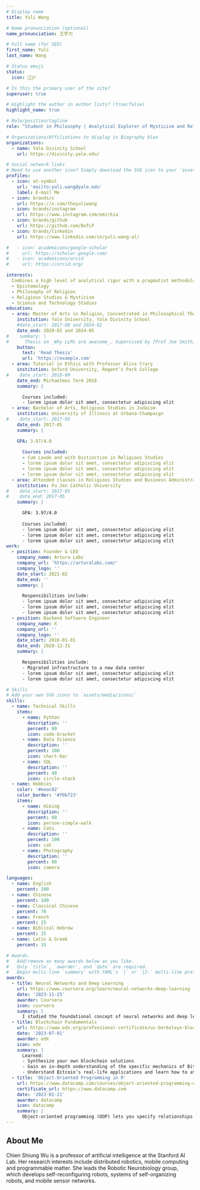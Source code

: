 ```yaml
---
# Display name
title: Yuli Wang

# Name pronunciation (optional)
name_pronunciation: 王宇力

# Full name (for SEO)
first_name: Yuli
last_name: Wang

# Status emoji
status:
  icon: 🙆🏻‍♂️

# Is this the primary user of the site?
superuser: true

# Highlight the author in author lists? (true/false)
highlight_name: true

# Role/position/tagline
role: "Student in Philosophy | Analytical Explorer of Mysticism and Religious Thought"

# Organizations/Affiliations to display in Biography blox
organizations:
  - name: Yale Divinity School
    url: https://divinity.yale.edu/

# Social network links
# Need to use another icon? Simply download the SVG icon to your `assets/media/icons/` folder.
profiles:
  - icon: at-symbol
    url: 'mailto:yuli.wang@yale.edu'
    label: E-mail Me
  - icon: brands/x
    url: https://x.com/theyuliwang
  - icon: brands/instagram
    url: https://www.instagram.com/emirkia
  - icon: brands/github
    url: https://github.com/BxTLP
  - icon: brands/linkedin
    url: https://www.linkedin.com/in/yuli-wang-al/

#   - icon: academicons/google-scholar
#     url: https://scholar.google.com/
#   - icon: academicons/orcid
#     url: https://orcid.org/

interests:
  Combines a high level of analytical rigor with a pragmatist methodology in
  - Epistemology
  - Philosophy of Religion
  - Religious Studies & Mysticism
  - Science and Technology Studies
education:
  - area: Master of Arts in Religion, Concentrated in Philosophical Theology/ Philosophy of Religion
    institution: Yale University, Yale Divinity School
    #date_start: 2017-08 and 2024-01
    date_end: 2020-02 and 2024-05
#    summary: |
#      Thesis on _Why LLMs are awesome_. Supervised by [Prof Joe Smith](https://example.com). Presented papers at 5 IEEE conferences with the contributions being published in 2 Springer journals.
    button:
      text: 'Read Thesis'
      url: 'https://example.com'
  - area: Tutorial in Ethics with Professor Alice Crary
    institution: Oxford University, Regent’s Park College
#    date_start: 2018-09
    date_end: Michaelmas Term 2018
    summary: |

      Courses included: 
      - lorem ipsum dolor sit amet, consectetur adipiscing elit
  - area: Bachelor of Arts, Religious Studies in Judaism
    institution: University of Illinois at Urbana-Champaign
#    date_start: 2017-05
    date_end: 2017-05
    summary: |

    GPA: 3.87/4.0
      
      Courses included:
      - Cum Laude and with Distinction in Religious Studies
      - lorem ipsum dolor sit amet, consectetur adipiscing elit
      - lorem ipsum dolor sit amet, consectetur adipiscing elit
      - lorem ipsum dolor sit amet, consectetur adipiscing elit
  - area: Attended classes in Religious Studies and Business Administration
    institution: Fu Jen Catholic University
#    date_start: 2017-05
#    date_end: 2017-05
    summary: |

      GPA: 3.97/4.0
      
      Courses included:
      - lorem ipsum dolor sit amet, consectetur adipiscing elit
      - lorem ipsum dolor sit amet, consectetur adipiscing elit
      - lorem ipsum dolor sit amet, consectetur adipiscing elit
work:
  - position: Founder & CEO
    company_name: Artura Labs
    company_url: 'https://arturalabs.com/'
    company_logo: ''
    date_start: 2021-02
    date_end: ''
    summary: |

      Responsibilities include:
      - lorem ipsum dolor sit amet, consectetur adipiscing elit
      - lorem ipsum dolor sit amet, consectetur adipiscing elit
      - lorem ipsum dolor sit amet, consectetur adipiscing elit
  - position: Backend Software Engineer
    company_name: X
    company_url: ''
    company_logo: ''
    date_start: 2016-01-01
    date_end: 2020-12-31
    summary: |

      Responsibilities include:
      - Migrated infrastructure to a new data center
      - lorem ipsum dolor sit amet, consectetur adipiscing elit
      - lorem ipsum dolor sit amet, consectetur adipiscing elit

# Skills
# Add your own SVG icons to `assets/media/icons/`
skills:
  - name: Technical Skills
    items:
      - name: Python
        description: ''
        percent: 80
        icon: code-bracket
      - name: Data Science
        description: ''
        percent: 100
        icon: chart-bar
      - name: SQL
        description: ''
        percent: 40
        icon: circle-stack
  - name: Hobbies
    color: '#eeac02'
    color_border: '#f0bf23'
    items:
      - name: Hiking
        description: ''
        percent: 60
        icon: person-simple-walk
      - name: Cats
        description: ''
        percent: 100
        icon: cat
      - name: Photography
        description: ''
        percent: 80
        icon: camera

languages:
  - name: English
    percent: 100
  - name: Chinese
    percent: 100
  - name: Classical Chinese
    percent: 70    
  - name: French
    percent: 25
  - name: Biblical Hebrew
    percent: 25
  - name: Latin & Greek
    percent: 15   

# Awards.
#   Add/remove as many awards below as you like.
#   Only `title`, `awarder`, and `date` are required.
#   Begin multi-line `summary` with YAML's `|` or `|2-` multi-line prefix and indent 2 spaces below.
awards:
  - title: Neural Networks and Deep Learning
    url: https://www.coursera.org/learn/neural-networks-deep-learning
    date: '2023-11-25'
    awarder: Coursera
    icon: coursera
    summary: |
      I studied the foundational concept of neural networks and deep learning. By the end, I was familiar with the significant technological trends driving the rise of deep learning; build, train, and apply fully connected deep neural networks; implement efficient (vectorized) neural networks; identify key parameters in a neural network’s architecture; and apply deep learning to your own applications.
  - title: Blockchain Fundamentals
    url: https://www.edx.org/professional-certificate/uc-berkeleyx-blockchain-fundamentals
    date: '2023-07-01'
    awarder: edX
    icon: edx
    summary: |
      Learned:
      - Synthesize your own blockchain solutions
      - Gain an in-depth understanding of the specific mechanics of Bitcoin
      - Understand Bitcoin’s real-life applications and learn how to attack and destroy Bitcoin, Ethereum, smart contracts and Dapps, and alternatives to Bitcoin’s Proof-of-Work consensus algorithm
  - title: 'Object-Oriented Programming in R'
    url: https://www.datacamp.com/courses/object-oriented-programming-with-s3-and-r6-in-r
    certificate_url: https://www.datacamp.com
    date: '2023-01-21'
    awarder: datacamp
    icon: datacamp
    summary: |
      Object-oriented programming (OOP) lets you specify relationships between functions and the objects that they can act on, helping you manage complexity in your code. This is an intermediate level course, providing an introduction to OOP, using the S3 and R6 systems. S3 is a great day-to-day R programming tool that simplifies some of the functions that you write. R6 is especially useful for industry-specific analyses, working with web APIs, and building GUIs.
---
```


## About Me

Chien Shiung Wu is a professor of artificial intelligence at the Stanford AI Lab. Her research interests include distributed robotics, mobile computing and programmable matter. She leads the Robotic Neurobiology group, which develops self-reconfiguring robots, systems of self-organizing robots, and mobile sensor networks.
